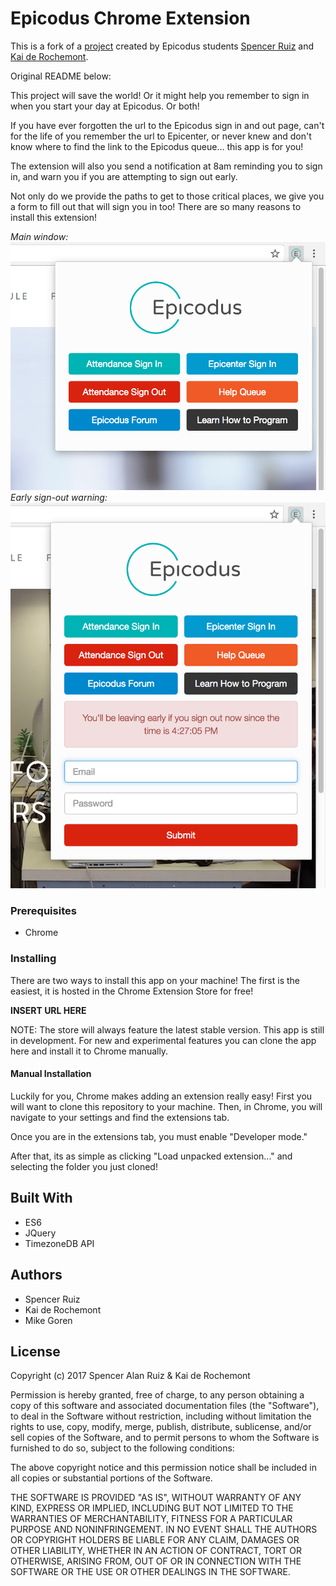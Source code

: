 # Epicodus Chrome Extension

This is a fork of a [project](https://github.com/spenceralan/epicodus-chrome-extension) created by Epicodus students [Spencer Ruiz](https://github.com/spenceralan) and [Kai de Rochemont](https://github.com/Kaidero).

Original README below:

This project will save the world! Or it might help you remember to sign in when you start your day at Epicodus. Or both!

If you have ever forgotten the url to the Epicodus sign in and out page, can't for the life of you remember the url to Epicenter, or never knew and don't know where to find the link to the Epicodus queue... this app is for you!

The extension will also you send a notification at 8am reminding you to sign in, and warn you if you are attempting to sign out early.

Not only do we provide the paths to get to those critical places, we give you a form to fill out that will sign you in too! There are so many reasons to install this extension!

_Main window:_
![picture](screenshots/main.png)
_Early sign-out warning:_
![picture](screenshots/warning.png)

### Prerequisites

* Chrome

### Installing

There are two ways to install this app on your machine! The first is the easiest, it is hosted in the Chrome Extension Store for free!

**INSERT URL HERE**

NOTE: The store will always feature the latest stable version. This app is still in development. For new and experimental features you can clone the app here and install it to Chrome manually.

#### Manual Installation

Luckily for you, Chrome makes adding an extension really easy! First you will want to clone this repository to your machine. Then, in Chrome, you will navigate to your settings and find the extensions tab.

Once you are in the extensions tab, you must enable "Developer mode."

After that, its as simple as clicking "Load unpacked extension..." and selecting the folder you just cloned!

## Built With

* ES6
* JQuery
* TimezoneDB API

## Authors

* Spencer Ruiz
* Kai de Rochemont
* Mike Goren

## License

Copyright (c) 2017 Spencer Alan Ruiz & Kai de Rochemont

Permission is hereby granted, free of charge, to any person obtaining a copy
of this software and associated documentation files (the "Software"), to deal
in the Software without restriction, including without limitation the rights
to use, copy, modify, merge, publish, distribute, sublicense, and/or sell
copies of the Software, and to permit persons to whom the Software is
furnished to do so, subject to the following conditions:

The above copyright notice and this permission notice shall be included in all
copies or substantial portions of the Software.

THE SOFTWARE IS PROVIDED "AS IS", WITHOUT WARRANTY OF ANY KIND, EXPRESS OR
IMPLIED, INCLUDING BUT NOT LIMITED TO THE WARRANTIES OF MERCHANTABILITY,
FITNESS FOR A PARTICULAR PURPOSE AND NONINFRINGEMENT. IN NO EVENT SHALL THE
AUTHORS OR COPYRIGHT HOLDERS BE LIABLE FOR ANY CLAIM, DAMAGES OR OTHER
LIABILITY, WHETHER IN AN ACTION OF CONTRACT, TORT OR OTHERWISE, ARISING FROM,
OUT OF OR IN CONNECTION WITH THE SOFTWARE OR THE USE OR OTHER DEALINGS IN THE
SOFTWARE.
